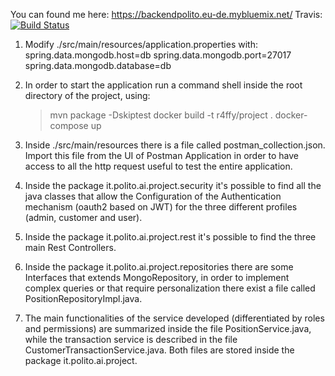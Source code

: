 You can found me here:
https://backendpolito.eu-de.mybluemix.net/
Travis:
[![Build Status](https://travis-ci.com/raffysommy/backend-ai2018.svg?token=uXjDgNqngmeREVzts9Qv&branch=master)](https://travis-ci.com/raffysommy/backend-ai2018)

1) Modify ./src/main/resources/application.properties with:
    spring.data.mongodb.host=db
    spring.data.mongodb.port=27017
    spring.data.mongodb.database=db

2) In order to start the application run a command shell inside the root directory of the project, using:
    > mvn package -Dskiptest
    > docker build -t r4ffy/project .
    > docker-compose up

3) Inside ./src/main/resources there is a file called postman_collection.json.
   Import this file from the UI of Postman Application in order to have access to all the http request useful
   to test the entire application.

4) Inside the package it.polito.ai.project.security it's possible to find all the java classes that allow the
   Configuration of the Authentication mechanism (oauth2 based on JWT) for the three different profiles
   (admin, customer and user).

5) Inside the package it.polito.ai.project.rest it's possible to find the three main Rest Controllers.

6) Inside the package it.polito.ai.project.repositories there are some Interfaces that extends MongoRepository,
   in order to implement complex queries or that require personalization there exist a file
   called PositionRepositoryImpl.java.

7) The main functionalities of the service developed (differentiated by roles and permissions) are summarized
   inside the file PositionService.java, while the transaction service is described in the file CustomerTransactionService.java.
   Both files are stored inside the package it.polito.ai.project.



